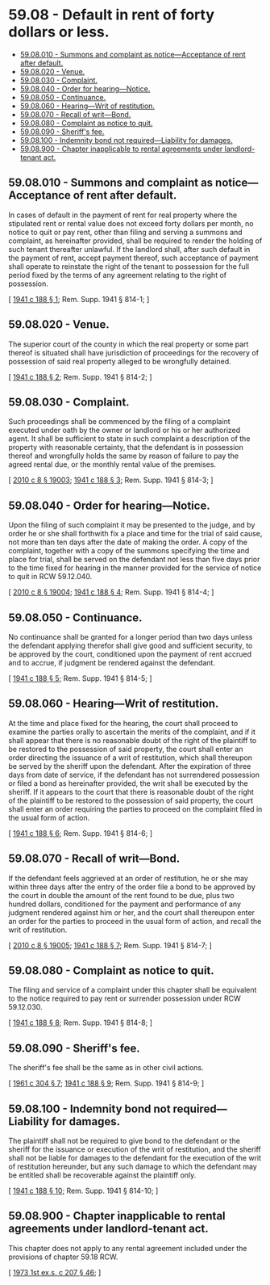 # 59.08 - Default in rent of forty dollars or less.
* [59.08.010 - Summons and complaint as notice—Acceptance of rent after default.](#5908010---summons-and-complaint-as-noticeacceptance-of-rent-after-default)
* [59.08.020 - Venue.](#5908020---venue)
* [59.08.030 - Complaint.](#5908030---complaint)
* [59.08.040 - Order for hearing—Notice.](#5908040---order-for-hearingnotice)
* [59.08.050 - Continuance.](#5908050---continuance)
* [59.08.060 - Hearing—Writ of restitution.](#5908060---hearingwrit-of-restitution)
* [59.08.070 - Recall of writ—Bond.](#5908070---recall-of-writbond)
* [59.08.080 - Complaint as notice to quit.](#5908080---complaint-as-notice-to-quit)
* [59.08.090 - Sheriff's fee.](#5908090---sheriffs-fee)
* [59.08.100 - Indemnity bond not required—Liability for damages.](#5908100---indemnity-bond-not-requiredliability-for-damages)
* [59.08.900 - Chapter inapplicable to rental agreements under landlord-tenant act.](#5908900---chapter-inapplicable-to-rental-agreements-under-landlord-tenant-act)
## 59.08.010 - Summons and complaint as notice—Acceptance of rent after default.
In cases of default in the payment of rent for real property where the stipulated rent or rental value does not exceed forty dollars per month, no notice to quit or pay rent, other than filing and serving a summons and complaint, as hereinafter provided, shall be required to render the holding of such tenant thereafter unlawful. If the landlord shall, after such default in the payment of rent, accept payment thereof, such acceptance of payment shall operate to reinstate the right of the tenant to possession for the full period fixed by the terms of any agreement relating to the right of possession.

\[ [1941 c 188 § 1](https://leg.wa.gov/CodeReviser/documents/sessionlaw/1941c188.pdf?cite=1941%20c%20188%20§%201); Rem. Supp. 1941 § 814-1; \]

## 59.08.020 - Venue.
The superior court of the county in which the real property or some part thereof is situated shall have jurisdiction of proceedings for the recovery of possession of said real property alleged to be wrongfully detained.

\[ [1941 c 188 § 2](https://leg.wa.gov/CodeReviser/documents/sessionlaw/1941c188.pdf?cite=1941%20c%20188%20§%202); Rem. Supp. 1941 § 814-2; \]

## 59.08.030 - Complaint.
Such proceedings shall be commenced by the filing of a complaint executed under oath by the owner or landlord or his or her authorized agent. It shall be sufficient to state in such complaint a description of the property with reasonable certainty, that the defendant is in possession thereof and wrongfully holds the same by reason of failure to pay the agreed rental due, or the monthly rental value of the premises.

\[ [2010 c 8 § 19003](https://lawfilesext.leg.wa.gov/biennium/2009-10/Pdf/Bills/Session%20Laws/Senate/6239-S.SL.pdf?cite=2010%20c%208%20§%2019003); [1941 c 188 § 3](https://leg.wa.gov/CodeReviser/documents/sessionlaw/1941c188.pdf?cite=1941%20c%20188%20§%203); Rem. Supp. 1941 § 814-3; \]

## 59.08.040 - Order for hearing—Notice.
Upon the filing of such complaint it may be presented to the judge, and by order he or she shall forthwith fix a place and time for the trial of said cause, not more than ten days after the date of making the order. A copy of the complaint, together with a copy of the summons specifying the time and place for trial, shall be served on the defendant not less than five days prior to the time fixed for hearing in the manner provided for the service of notice to quit in RCW 59.12.040.

\[ [2010 c 8 § 19004](https://lawfilesext.leg.wa.gov/biennium/2009-10/Pdf/Bills/Session%20Laws/Senate/6239-S.SL.pdf?cite=2010%20c%208%20§%2019004); [1941 c 188 § 4](https://leg.wa.gov/CodeReviser/documents/sessionlaw/1941c188.pdf?cite=1941%20c%20188%20§%204); Rem. Supp. 1941 § 814-4; \]

## 59.08.050 - Continuance.
No continuance shall be granted for a longer period than two days unless the defendant applying therefor shall give good and sufficient security, to be approved by the court, conditioned upon the payment of rent accrued and to accrue, if judgment be rendered against the defendant.

\[ [1941 c 188 § 5](https://leg.wa.gov/CodeReviser/documents/sessionlaw/1941c188.pdf?cite=1941%20c%20188%20§%205); Rem. Supp. 1941 § 814-5; \]

## 59.08.060 - Hearing—Writ of restitution.
At the time and place fixed for the hearing, the court shall proceed to examine the parties orally to ascertain the merits of the complaint, and if it shall appear that there is no reasonable doubt of the right of the plaintiff to be restored to the possession of said property, the court shall enter an order directing the issuance of a writ of restitution, which shall thereupon be served by the sheriff upon the defendant. After the expiration of three days from date of service, if the defendant has not surrendered possession or filed a bond as hereinafter provided, the writ shall be executed by the sheriff. If it appears to the court that there is reasonable doubt of the right of the plaintiff to be restored to the possession of said property, the court shall enter an order requiring the parties to proceed on the complaint filed in the usual form of action.

\[ [1941 c 188 § 6](https://leg.wa.gov/CodeReviser/documents/sessionlaw/1941c188.pdf?cite=1941%20c%20188%20§%206); Rem. Supp. 1941 § 814-6; \]

## 59.08.070 - Recall of writ—Bond.
If the defendant feels aggrieved at an order of restitution, he or she may within three days after the entry of the order file a bond to be approved by the court in double the amount of the rent found to be due, plus two hundred dollars, conditioned for the payment and performance of any judgment rendered against him or her, and the court shall thereupon enter an order for the parties to proceed in the usual form of action, and recall the writ of restitution.

\[ [2010 c 8 § 19005](https://lawfilesext.leg.wa.gov/biennium/2009-10/Pdf/Bills/Session%20Laws/Senate/6239-S.SL.pdf?cite=2010%20c%208%20§%2019005); [1941 c 188 § 7](https://leg.wa.gov/CodeReviser/documents/sessionlaw/1941c188.pdf?cite=1941%20c%20188%20§%207); Rem. Supp. 1941 § 814-7; \]

## 59.08.080 - Complaint as notice to quit.
The filing and service of a complaint under this chapter shall be equivalent to the notice required to pay rent or surrender possession under RCW 59.12.030.

\[ [1941 c 188 § 8](https://leg.wa.gov/CodeReviser/documents/sessionlaw/1941c188.pdf?cite=1941%20c%20188%20§%208); Rem. Supp. 1941 § 814-8; \]

## 59.08.090 - Sheriff's fee.
The sheriff's fee shall be the same as in other civil actions.

\[ [1961 c 304 § 7](https://leg.wa.gov/CodeReviser/documents/sessionlaw/1961c304.pdf?cite=1961%20c%20304%20§%207); [1941 c 188 § 9](https://leg.wa.gov/CodeReviser/documents/sessionlaw/1941c188.pdf?cite=1941%20c%20188%20§%209); Rem. Supp. 1941 § 814-9; \]

## 59.08.100 - Indemnity bond not required—Liability for damages.
The plaintiff shall not be required to give bond to the defendant or the sheriff for the issuance or execution of the writ of restitution, and the sheriff shall not be liable for damages to the defendant for the execution of the writ of restitution hereunder, but any such damage to which the defendant may be entitled shall be recoverable against the plaintiff only.

\[ [1941 c 188 § 10](https://leg.wa.gov/CodeReviser/documents/sessionlaw/1941c188.pdf?cite=1941%20c%20188%20§%2010); Rem. Supp. 1941 § 814-10; \]

## 59.08.900 - Chapter inapplicable to rental agreements under landlord-tenant act.
This chapter does not apply to any rental agreement included under the provisions of chapter 59.18 RCW.

\[ [1973 1st ex.s. c 207 § 46](https://leg.wa.gov/CodeReviser/documents/sessionlaw/1973ex1c207.pdf?cite=1973%201st%20ex.s.%20c%20207%20§%2046); \]

